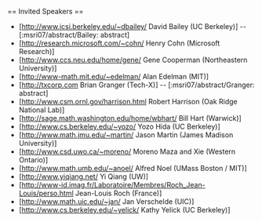 == Invited Speakers ==

  * [http://www.icsi.berkeley.edu/~dbailey/ David Bailey (UC Berkeley)] -- [:msri07/abstract/Bailey: abstract]
  * [http://research.microsoft.com/~cohn/ Henry Cohn (Microsoft Research)]
  * [http://www.ccs.neu.edu/home/gene/ Gene Cooperman (Northeastern University)]
  * [http://www-math.mit.edu/~edelman/ Alan Edelman (MIT)]
  * [http://txcorp.com Brian Granger  (Tech-X)] -- [:msri07/abstract/Granger: abstract]
  * [http://www.csm.ornl.gov/harrison.html Robert Harrison (Oak Ridge National Lab)]
  * [http://sage.math.washington.edu/home/wbhart/ Bill Hart (Warwick)]
  * [http://www.cs.berkeley.edu/~yozo/ Yozo Hida (UC Berkeley)]
  * [http://www.math.jmu.edu/~martin/ Jason Martin (James Madison University)]
  * [http://www.csd.uwo.ca/~moreno/ Moreno Maza and Xie (Western Ontario)]
  * [http://www.math.umb.edu/~anoel/ Alfred Noel (UMass Boston / MIT)]
  * [http://www.yiqiang.net/ Yi Qiang (UW)]
  * [http://www-id.imag.fr/Laboratoire/Membres/Roch_Jean-Louis/perso.html Jean-Louis Roch (France)]
  * [http://www.math.uic.edu/~jan/ Jan Verschelde (UIC)]
  * [http://www.cs.berkeley.edu/~yelick/ Kathy Yelick (UC Berkeley)]
